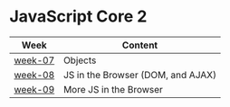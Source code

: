 # JavaScript Core 2

| Week                           | Content            |
| ------------------------------ | ------------------ |
| [week-07](./week-07/lesson.md) | Objects |
| [week-08](./week-08/lesson.md) | JS in the Browser (DOM, and AJAX)  |
| [week-09](./week-09/lesson.md) | More JS in the Browser          |
